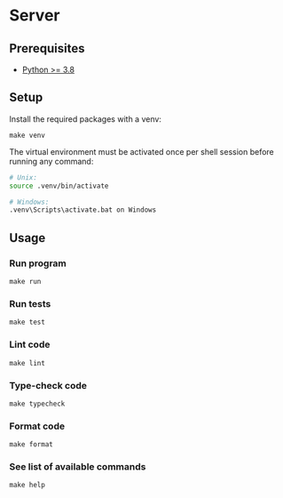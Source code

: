 # Server

## Prerequisites

- [Python >= 3.8](https://www.python.org/downloads/)

## Setup

Install the required packages with a venv:

```
make venv
```

The virtual environment must be activated once per shell session before running any command:
```sh
# Unix:
source .venv/bin/activate

# Windows:
.venv\Scripts\activate.bat on Windows
```

## Usage

### Run program
```
make run
```

### Run tests
```
make test
```

### Lint code
```
make lint
```

### Type-check code
```
make typecheck
```

### Format code
```
make format
```

### See list of available commands
```
make help
```
